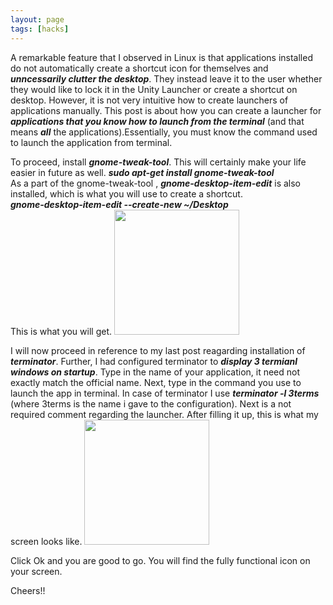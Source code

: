 ```yaml
---
layout: page
tags: [hacks]
---
```


A remarkable feature that I observed in Linux is that applications installed do not automatically create a shortcut icon for themselves and ***unncessarily clutter the desktop***. They instead leave it to the user whether they would like to lock it in the Unity Launcher or create a shortcut on desktop.
However, it is not very intuitive how to create launchers of applications manually. This post is about how you can create a launcher for ***applications that you know how to launch from the terminal*** (and that means ***all*** the applications).Essentially, you must know the command used to launch the application from terminal.

To proceed, install ***gnome-tweak-tool***. This will certainly make your life easier in future as well.
***sudo apt-get install gnome-tweak-tool***<br>
As a part of the gnome-tweak-tool , ***gnome-desktop-item-edit*** is also installed, which is what you will use to create a shortcut.<br>
***gnome-desktop-item-edit --create-new ~/Desktop*** <br>
This is what you will get.
<img src="{{site.url}}/assets/images/Screenshot from 2015-01-24 22:15:10.png" height="200px">

I will now proceed in reference to my last post reagarding installation of ***terminator***. Further, I had configured terminator to ***display 3 termianl windows on startup***.
Type in the name of your application, it need not exactly match the official name. 
Next, type in the command you use to launch the app in terminal. In case of terminator I use ***terminator -l 3terms*** (where 3terms is the name i gave to the configuration).
Next is a not required comment regarding the launcher.
After filling it up, this is what my screen looks like.
<img src="{{site.url}}/assets/images/Screenshot from 2015-01-24 22:26:51.png" height="200px">

Click Ok and you are good to go. You will find the fully functional icon on your screen.

Cheers!!


